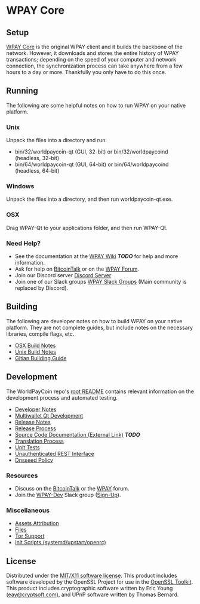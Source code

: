 WPAY Core
=====================

Setup
---------------------
[WPAY Core](http://worldpaycoin.org/wallet) is the original WPAY client and it builds the backbone of the network. However, it downloads and stores the entire history of WPAY transactions; depending on the speed of your computer and network connection, the synchronization process can take anywhere from a few hours to a day or more. Thankfully you only have to do this once.

Running
---------------------
The following are some helpful notes on how to run WPAY on your native platform.

### Unix

Unpack the files into a directory and run:

- bin/32/worldpaycoin-qt (GUI, 32-bit) or bin/32/worldpaycoind (headless, 32-bit)
- bin/64/worldpaycoin-qt (GUI, 64-bit) or bin/64/worldpaycoind (headless, 64-bit)

### Windows

Unpack the files into a directory, and then run worldpaycoin-qt.exe.

### OSX

Drag WPAY-Qt to your applications folder, and then run WPAY-Qt.

### Need Help?

* See the documentation at the [WPAY Wiki](https://en.bitcoin.it/wiki/Main_Page) ***TODO***
for help and more information.
* Ask for help on [BitcoinTalk](https://bitcointalk.org/index.php?topic=1262920.0) or on the [WPAY Forum](http://forum.worldpaycoin.org/).
* Join our Discord server [Discord Server](https://discord.worldpaycoin.org)
* Join one of our Slack groups [WPAY Slack Groups](https://worldpaycoin.org/slack-logins/) (Main community is replaced by Discord).

Building
---------------------
The following are developer notes on how to build WPAY on your native platform. They are not complete guides, but include notes on the necessary libraries, compile flags, etc.

- [OSX Build Notes](build-osx.md)
- [Unix Build Notes](build-unix.md)
- [Gitian Building Guide](gitian-building.md)

Development
---------------------
The WorldPayCoin repo's [root README](https://github.com/WPAY-Project/WPAY/blob/master/README.md) contains relevant information on the development process and automated testing.

- [Developer Notes](developer-notes.md)
- [Multiwallet Qt Development](multiwallet-qt.md)
- [Release Notes](release-notes.md)
- [Release Process](release-process.md)
- [Source Code Documentation (External Link)](https://dev.visucore.com/bitcoin/doxygen/) ***TODO***
- [Translation Process](translation_process.md)
- [Unit Tests](unit-tests.md)
- [Unauthenticated REST Interface](REST-interface.md)
- [Dnsseed Policy](dnsseed-policy.md)

### Resources

* Discuss on the [BitcoinTalk](https://bitcointalk.org/index.php?topic=1262920.0) or the [WPAY](http://forum.worldpaycoin.org/) forum.
* Join the [WPAY-Dev](https://worldpaycoin-dev.slack.com/) Slack group ([Sign-Up](https://worldpaycoin-dev.herokuapp.com/)).

### Miscellaneous
- [Assets Attribution](assets-attribution.md)
- [Files](files.md)
- [Tor Support](tor.md)
- [Init Scripts (systemd/upstart/openrc)](init.md)

License
---------------------
Distributed under the [MIT/X11 software license](http://www.opensource.org/licenses/mit-license.php).
This product includes software developed by the OpenSSL Project for use in the [OpenSSL Toolkit](https://www.openssl.org/). This product includes
cryptographic software written by Eric Young ([eay@cryptsoft.com](mailto:eay@cryptsoft.com)), and UPnP software written by Thomas Bernard.

